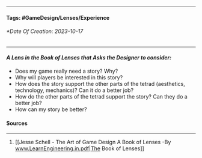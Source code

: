 __________________________________________________________________________
#### **Tags:** #GameDesign/Lenses/Experience 
###### *Date Of Creation: 2023-10-17
__________________________________________________________________________

#### ***A Lens in the Book of Lenses that Asks the Designer to consider:***
- Does my game really need a story? Why?
- Why will players be interested in this story?
- How does the story support the other parts of the tetrad (aesthetics, technology, mechanics)? Can it do a better job?
- How do the other parts of the tetrad support the story? Can they do a better job?
- How can my story be better?
#### Sources
__________________________________________________________________________
1. [[Jesse Schell - The Art of Game Design A Book of Lenses -By www.LearnEngineering.in.pdf|The Book of Lenses]]